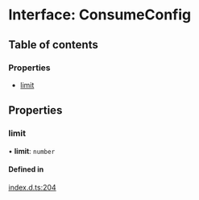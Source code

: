 # Interface: ConsumeConfig

## Table of contents

### Properties

- [limit](ConsumeConfig.md#limit)

## Properties

### limit

• **limit**: `number`

#### Defined in

[index.d.ts:204](https://github.com/mostafa/xk6-kafka/blob/main/api-docs/index.d.ts#L204)
